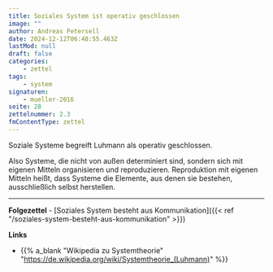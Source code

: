 ```yaml
---
title: Soziales System ist operativ geschlossen
image: ""
author: Andreas Petersell
date: 2024-12-12T06:48:55.463Z
lastMod: null
draft: false
categories:
    - zettel
tags:
    - system
signaturen:
    - mueller-2016
seite: 28
zettelnummer: 2.3
fmContentType: zettel
---
```


Soziale Systeme begreift Luhmann als operativ geschlossen.
<!--more-->
Also Systeme, die nicht von außen determiniert sind, sondern sich mit eigenen Mitteln organisieren und reproduzieren. Reproduktion mit eigenen Mitteln heißt, dass Systeme die Elemente, aus denen sie bestehen, ausschließlich selbst herstellen.

***

**Folgezettel** - [Soziales System besteht aus Kommunikation]({{< ref "/soziales-system-besteht-aus-kommunikation" >}})

**Links**

- {{% a_blank "Wikipedia zu Systemtheorie" "https://de.wikipedia.org/wiki/Systemtheorie_(Luhmann)" %}}

